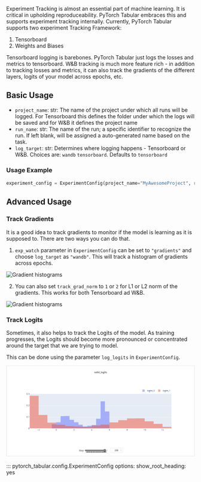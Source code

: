 Experiment Tracking is almost an essential part of machine learning. It is critical in upholding reproduceability. PyTorch Tabular embraces this and supports experiment tracking internally. Currently, PyTorch Tabular supports two experiment Tracking Framework:

1. Tensorboard
1. Weights and Biases

Tensorboard logging is barebones. PyTorch Tabular just logs the losses and metrics to tensorboard. W&B tracking is much more feature rich - in addition to tracking losses and metrics, it can also track the gradients of the different layers, logits of your model across epochs, etc.

## Basic Usage

- `project_name`: str: The name of the project under which all runs will be logged. For Tensorboard this defines the folder under which the logs will be saved and for W&B it defines the project name
- `run_name`: str: The name of the run; a specific identifier to recognize the run. If left blank, will be assigned a auto-generated name based on the task.
- `log_target`: str: Determines where logging happens - Tensorboard or W&B. Choices are: `wandb` `tensorboard`. Defaults to `tensorboard`

### Usage Example

```python
experiment_config = ExperimentConfig(project_name="MyAwesomeProject", run_name="my_cool_new_model", log_target="wandb")
```

## Advanced Usage

### Track Gradients

It is a good idea to track gradients to monitor if the model is learning as it is supposed to. There are two ways you can do that.

1. `exp_watch` parameter in `ExperimentConfig` can be set to `"gradients"` and choose `log_target` as `"wandb"`. This will track a histogram of gradients across epochs.

![Gradient histograms](imgs/gradient_histograms.png)

2. You can also set `track_grad_norm` to `1` or `2` for L1 or L2 norm of the gradients. This works for both Tensorboard ad W&B.

![Gradient histograms](imgs/gradient_norms.png)

### Track Logits

Sometimes, it also helps to track the Logits of the model. As training progresses, the Logits should become more pronounced or concentrated around the target that we are trying to model.

This can be done using the parameter `log_logits` in `ExperimentConfig`.

![Gradient histograms](imgs/log_logits.png)


::: pytorch_tabular.config.ExperimentConfig
    options:
        show_root_heading: yes
